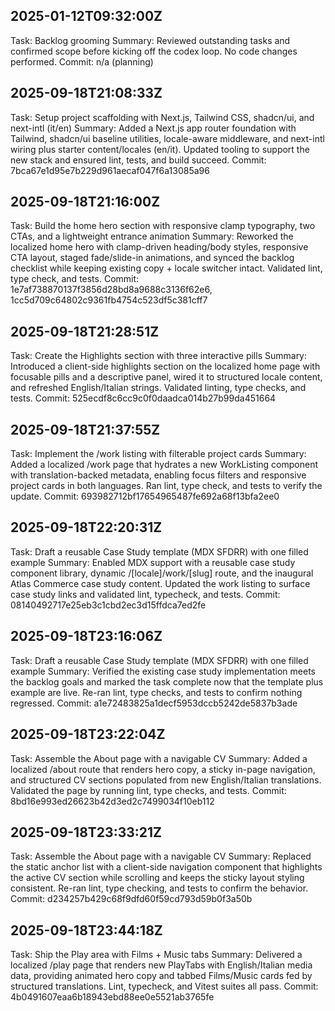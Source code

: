 ## 2025-01-12T09:32:00Z
Task: Backlog grooming
Summary: Reviewed outstanding tasks and confirmed scope before kicking off the codex loop. No code changes performed.
Commit: n/a (planning)
## 2025-09-18T21:08:33Z
Task: Setup project scaffolding with Next.js, Tailwind CSS, shadcn/ui, and next-intl (it/en)
Summary: Added a Next.js app router foundation with Tailwind, shadcn/ui baseline utilities, locale-aware middleware, and next-intl wiring plus starter content/locales (en/it). Updated tooling to support the new stack and ensured lint, tests, and build succeed.
Commit: 7bca67e1d95e7b229d961aecaf047f6a13085a96
## 2025-09-18T21:16:00Z
Task: Build the home hero section with responsive clamp typography, two CTAs, and a lightweight entrance animation
Summary: Reworked the localized home hero with clamp-driven heading/body styles, responsive CTA layout, staged fade/slide-in animations, and synced the backlog checklist while keeping existing copy + locale switcher intact. Validated lint, type check, and tests.
Commit: 1e7af738870137f3856d28bd8a9688c3136f62e6, 1cc5d709c64802c9361fb4754c523df5c381cff7
## 2025-09-18T21:28:51Z
Task: Create the Highlights section with three interactive pills
Summary: Introduced a client-side highlights section on the localized home page with focusable pills and a descriptive panel, wired it to structured locale content, and refreshed English/Italian strings. Validated linting, type checks, and tests.
Commit: 525ecdf8c6cc9c0f0daadca014b27b99da451664
## 2025-09-18T21:37:55Z
Task: Implement the /work listing with filterable project cards
Summary: Added a localized /work page that hydrates a new WorkListing component with translation-backed metadata, enabling focus filters and responsive project cards in both languages. Ran lint, type check, and tests to verify the update.
Commit: 693982712bf17654965487fe692a68f13bfa2ee0
## 2025-09-18T22:20:31Z
Task: Draft a reusable Case Study template (MDX SFDRR) with one filled example
Summary: Enabled MDX support with a reusable case study component library, dynamic /[locale]/work/[slug] route, and the inaugural Atlas Commerce case study content. Updated the work listing to surface case study links and validated lint, typecheck, and tests.
Commit: 08140492717e25eb3c1cbd2ec3d15ffdca7ed2fe
## 2025-09-18T23:16:06Z
Task: Draft a reusable Case Study template (MDX SFDRR) with one filled example
Summary: Verified the existing case study implementation meets the backlog goals and marked the task complete now that the template plus example are live. Re-ran lint, type checks, and tests to confirm nothing regressed.
Commit: a1e72483825a1decf5953dccb5242de5837b3ade
## 2025-09-18T23:22:04Z
Task: Assemble the About page with a navigable CV
Summary: Added a localized /about route that renders hero copy, a sticky in-page navigation, and structured CV sections populated from new English/Italian translations. Validated the page by running lint, type checks, and tests.
Commit: 8bd16e993ed26623b42d3ed2c7499034f10eb112
## 2025-09-18T23:33:21Z
Task: Assemble the About page with a navigable CV
Summary: Replaced the static anchor list with a client-side navigation component that highlights the active CV section while scrolling and keeps the sticky layout styling consistent. Re-ran lint, type checking, and tests to confirm the behavior.
Commit: d234257b429c68f9dfd60f59cd793d59b0f3a50b
## 2025-09-18T23:44:18Z
Task: Ship the Play area with Films + Music tabs
Summary: Delivered a localized /play page that renders new PlayTabs with English/Italian media data, providing animated hero copy and tabbed Films/Music cards fed by structured translations. Lint, typecheck, and Vitest suites all pass.
Commit: 4b0491607eaa6b18943ebd88ee0e5521ab3765fe
